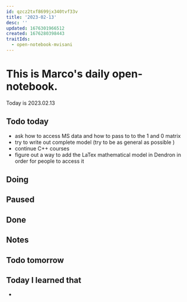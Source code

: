 ```yaml
---
id: qzcz2txf8699jx340tvf33v
title: '2023-02-13'
desc: ''
updated: 1676301966512
created: 1676280398443
traitIds:
  - open-notebook-mvisani
---
```

# This is Marco's daily open-notebook.

Today is 2023.02.13

## Todo today
* ask how to access MS data and how to pass to to the 1 and 0 matrix
* try to write out complete model (try to be as general as possible )
* continue C++ courses 
* figure out a way to add the LaTex mathematical model in Dendron in order for people to access it






###
###

## Doing

## Paused

## Done

## Notes

## Todo tomorrow

###
###
###


## Today I learned that

- 